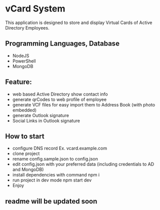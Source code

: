# vCard System
This application is designed to store and display Virtual Cards of Active Directory Employees.

## Programming Languages, Database
- NodeJS
- PowerShell
- MongoDB

## Feature:
- web based Active Directory show contact info
- generate qrCodes to web profile of employee
- generate VCF files for easy import them to Address Book (with photo embedded)
- generate Outlook signature
- Social Links in Outlook signature


## How to start
- configure DNS record Ex. vcard.example.com
- clone project
- rename config.sample.json to config.json
- edit config.json with your preferred data (including credentials to AD and MongoDB)
- install dependencies with command npm i
- run project in dev mode npm start dev
- Enjoy

## readme will be updated soon